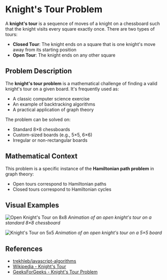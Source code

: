 # Knight's Tour Problem

A **knight's tour** is a sequence of moves of a knight on a chessboard such that the knight visits every square exactly once. There are two types of tours:

- **Closed Tour**: The knight ends on a square that is one knight's move away from its starting position
- **Open Tour**: The knight ends on any other square

## Problem Description

The **knight's tour problem** is a mathematical challenge of finding a valid knight's tour on a given board. It's frequently used as:
- A classic computer science exercise
- An example of backtracking algorithms
- A practical application of graph theory

The problem can be solved on:
- Standard 8×8 chessboards
- Custom-sized boards (e.g., 5×5, 6×6)
- Irregular or non-rectangular boards

## Mathematical Context

This problem is a specific instance of the **Hamiltonian path problem** in graph theory:
- Open tours correspond to Hamiltonian paths
- Closed tours correspond to Hamiltonian cycles

## Visual Examples

![Open Knight's Tour on 8x8](https://upload.wikimedia.org/wikipedia/commons/d/da/Knight%27s_tour_anim_2.gif)
*Animation of an open knight's tour on a standard 8×8 chessboard*

![Knight's Tour on 5x5](https://upload.wikimedia.org/wikipedia/commons/c/ca/Knights-Tour-Animation.gif)
*Animation of an open knight's tour on a 5×5 board*

## References

- [trekhleb/javascript-algorithms](https://github.com/trekhleb/javascript-algorithms/tree/master/src/algorithms/uncategorized/knight-tour)
- [Wikipedia - Knight's Tour](https://en.wikipedia.org/wiki/Knight%27s_tour)
- [GeeksForGeeks - Knight's Tour Problem](https://www.geeksforgeeks.org/backtracking-set-1-the-knights-tour-problem/)
